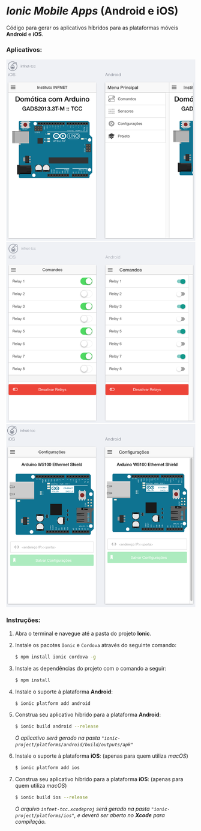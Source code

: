 # **_Ionic Mobile Apps_ (Android e iOS)**

Código para gerar os aplicativos híbridos para as plataformas móveis **Android** e **iOS**.

### Aplicativos:

![Hybrid Applications](../schematics/ionic-lab1.png)
![Hybrid Applications](../schematics/ionic-lab2.png)
![Hybrid Applications](../schematics/ionic-lab3.png)

### Instruções:

1. Abra o terminal e navegue até a pasta do projeto **Ionic**.
2. Instale os pacotes `Ionic` e `Cordova` através do seguinte comando:
    ```sh
    $ npm install ionic cordova -g
    ```
3. Instale as dependências do projeto com o comando a seguir:
    ```sh
    $ npm install
    ```
4. Instale o suporte à plataforma **Android**:
    ```sh
    $ ionic platform add android
    ```
5. Construa seu aplicativo híbrido para a plataforma **Android**:
    ```sh
    $ ionic build android --release
    ```
    _O aplicativo será gerado na pasta `"ionic-project/platforms/android/build/outputs/apk"`_

6. Instale o suporte à plataforma **iOS**: (apenas para quem utiliza _macOS_)
    ```sh
    $ ionic platform add ios
    ```
7. Construa seu aplicativo híbrido para a plataforma **iOS**: (apenas para quem utiliza _macOS_)
    ```sh
    $ ionic build ios --release
    ```
    _O arquivo `infnet-tcc.xcodeproj` será gerado na pasta `"ionic-project/platforms/ios"`, e deverá ser aberto no **Xcode** para compilação._